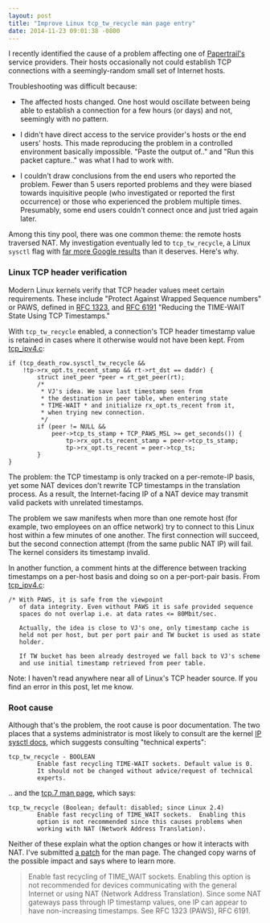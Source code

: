 ```yaml
---
layout: post
title: "Improve Linux tcp_tw_recycle man page entry"
date: 2014-11-23 09:01:38 -0800
---
```


I recently identified the cause of a problem affecting one of
[Papertrail's](https://papertrailapp.com) service providers. Their hosts 
occasionally not could establish TCP connections with a seemingly-random 
small set of Internet hosts.

Troubleshooting was difficult because:

* The affected hosts changed. One host would oscillate between being able to establish a connection for a 
few hours (or days) and not, seemingly with no pattern.

* I didn't have direct access to the service provider's hosts or the end 
users' hosts. This made reproducing the problem in a controlled environment 
basically impossible. "Paste the output of.." and "Run this packet capture.."
was what I had to work with.
* I couldn't draw conclusions from the end users who reported the problem.
Fewer than 5 users reported problems and they were biased towards inquisitive 
people (who investigated or reported the first occurrence) or those who 
experienced the problem multiple times. Presumably, some end users couldn't 
connect once and just tried again later.

Among this tiny pool, there was one common theme: the remote hosts traversed 
NAT. My investigation eventually led to `tcp_tw_recycle`, a Linux `sysctl` flag 
with [far more Google results](https://www.google.com/search?q=tcp_tw_recycle) 
than it deserves. Here's why.

### Linux TCP header verification

Modern Linux kernels verify that TCP header values meet certain requirements. 
These include "Protect Against Wrapped Sequence numbers" or PAWS, defined in 
[RFC 1323](https://www.ietf.org/rfc/rfc1323.txt), and 
[RFC 6191](https://tools.ietf.org/html/rfc6191) "Reducing the TIME-WAIT State 
Using TCP Timestamps."

With `tcp_tw_recycle` enabled, a connection's TCP header timestamp value is 
retained in cases where it otherwise would not have been kept. From 
[tcp_ipv4.c](https://git.kernel.org/cgit/linux/kernel/git/stable/linux-stable.git/tree/net/ipv4/tcp_ipv4.c?h=linux-2.6.32.y#n200):

```
if (tcp_death_row.sysctl_tw_recycle &&
    !tp->rx_opt.ts_recent_stamp && rt->rt_dst == daddr) {
        struct inet_peer *peer = rt_get_peer(rt);
        /*
         * VJ's idea. We save last timestamp seen from
         * the destination in peer table, when entering state
         * TIME-WAIT * and initialize rx_opt.ts_recent from it,
         * when trying new connection.
         */
        if (peer != NULL &&
            peer->tcp_ts_stamp + TCP_PAWS_MSL >= get_seconds()) {
                tp->rx_opt.ts_recent_stamp = peer->tcp_ts_stamp;
                tp->rx_opt.ts_recent = peer->tcp_ts;
        }
}
```

The problem: the TCP timestamp is only tracked on a per-remote-IP basis, yet
some NAT devices don't rewrite TCP timestamps in the translation process.
As a result, the Internet-facing IP of a NAT device may transmit valid packets 
with unrelated timestamps.

The problem we saw manifests when more than one remote host (for example, two 
employees on an office network) try to connect to this Linux host within a few
minutes of one another. The first connection will succeed, but the
second connection attempt (from the same public NAT IP) will fail. The
kernel considers its timestamp invalid.

In another function, a comment hints at the difference between tracking 
timestamps on a per-host basis and doing so on a per-port-pair basis. From 
[tcp_ipv4.c](https://git.kernel.org/cgit/linux/kernel/git/stable/linux-stable.git/tree/net/ipv4/tcp_ipv4.c?h=linux-2.6.32.y#n112):

```
/* With PAWS, it is safe from the viewpoint
   of data integrity. Even without PAWS it is safe provided sequence
   spaces do not overlap i.e. at data rates <= 80Mbit/sec.

   Actually, the idea is close to VJ's one, only timestamp cache is
   held not per host, but per port pair and TW bucket is used as state
   holder.

   If TW bucket has been already destroyed we fall back to VJ's scheme
   and use initial timestamp retrieved from peer table.
```

Note: I haven't read anywhere near all of Linux's TCP header source. If you 
find an error in this post, let me know.

### Root cause

Although that's the problem, the root cause is poor documentation. The two
places that a systems administrator is most likely to consult are 
the kernel [IP sysctl docs](https://git.kernel.org/cgit/linux/kernel/git/stable/linux-stable.git/tree/Documentation/networking/ip-sysctl.txt?h=linux-2.6.32.y#n438), which suggests consulting "technical experts":

```
tcp_tw_recycle - BOOLEAN
        Enable fast recycling TIME-WAIT sockets. Default value is 0.
        It should not be changed without advice/request of technical
        experts.
```

.. and the [tcp.7 man page](http://man7.org/linux/man-pages/man7/tcp.7.html), which says:

```
tcp_tw_recycle (Boolean; default: disabled; since Linux 2.4)
        Enable fast recycling of TIME_WAIT sockets.  Enabling this
        option is not recommended since this causes problems when
        working with NAT (Network Address Translation).
```

Neither of these explain what the option changes or how it interacts with
NAT. I've submitted [a patch](http://marc.info/?l=linux-man&m=141676013318902&w=2)
for the man page. The changed copy warns of the possible impact and says 
where to learn more.

> Enable fast recycling of TIME_WAIT sockets. Enabling this option is
> not recommended for devices communicating with the general Internet
> or using NAT (Network Address Translation). Since some NAT gateways
> pass through IP timestamp values, one IP can appear to have
> non-increasing timestamps. See RFC 1323 (PAWS), RFC 6191.
